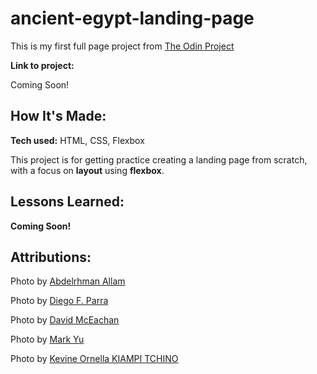 # ancient-egypt-landing-page
This is my first full page project from [The Odin Project](theodinproject.com)

**Link to project:**

Coming Soon!

## How It's Made:

**Tech used:** HTML, CSS, Flexbox

This project is for getting practice creating a landing page from scratch, with a focus on **layout** using **flexbox**.

## Lessons Learned:

**Coming Soon!**


## Attributions:

Photo by [Abdelrhman Allam](https://unsplash.com/@alllllam?utm_content=creditCopyText&utm_medium=referral&utm_source=unsplash) 

Photo by [Diego F. Parra](https://www.pexels.com/photo/sailboat-in-water-in-mountains-landscape-15131485/)

Photo by [David McEachan](https://www.pexels.com/photo/gray-pyramid-on-dessert-under-blue-sky-71241/)

Photo by [Mark Yu](https://www.pexels.com/photo/dark-grey-cat-and-three-kittens-lying-on-a-column-footing-18184532/)

Photo by [Kevine Ornella KIAMPI TCHINO](https://www.pexels.com/photo/ancient-egyptian-hieroglyphics-and-art-panel-31389747/)